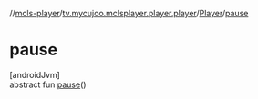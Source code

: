 //[mcls-player](../../../index.md)/[tv.mycujoo.mclsplayer.player.player](../index.md)/[Player](index.md)/[pause](pause.md)

# pause

[androidJvm]\
abstract fun [pause](pause.md)()
